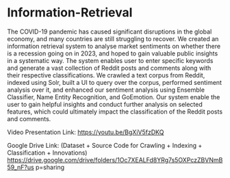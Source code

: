 # Information-Retrieval

The COVID-19 pandemic has caused significant disruptions in the global economy, and many countries are still struggling to recover. We created an information retrieval system to analyse market sentiments on whether there is a recession going on in 2023, and hoped to gain valuable public insights in a systematic way. The system enables user to enter specific keywords and generate a vast collection of Reddit posts and comments along with their respective classifications. We crawled a text corpus from Reddit, indexed using Solr, built a UI to query over the corpus, performed sentiment analysis over it, and enhanced our sentiment analysis using Ensemble Classifier, Name Entity Recognition, and GoEmotion. Our system enable the user to gain helpful insights and conduct further analysis on selected features, which could ultimately impact the classification of the Reddit posts and comments. 

Video Presentation Link:
https://youtu.be/BgXiV5fzDKQ

Google Drive Link: (Dataset + Source Code for Crawling + Indexing + Classification + Innovations) https://drive.google.com/drive/folders/1Oc7XEALFd8YRg7s5OXPczZBVNmB59_nF?us p=sharing
